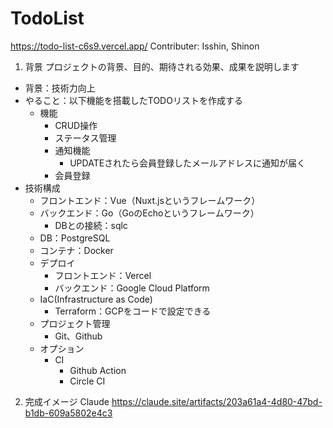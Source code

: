 # TodoList
https://todo-list-c6s9.vercel.app/
Contributer: Isshin, Shinon

1. 背景
プロジェクトの背景、目的、期待される効果、成果を説明します
- 背景：技術力向上
- やること：以下機能を搭載したTODOリストを作成する
  - 機能
    - CRUD操作
    - ステータス管理
    - 通知機能
      - UPDATEされたら会員登録したメールアドレスに通知が届く
    - 会員登録
- 技術構成
  - フロントエンド：Vue（Nuxt.jsというフレームワーク）
  - バックエンド：Go（GoのEchoというフレームワーク）
    - DBとの接続：sqlc
  - DB：PostgreSQL
  - コンテナ：Docker
  - デプロイ
    - フロントエンド：Vercel
    - バックエンド：Google Cloud Platform
  - IaC(Infrastructure as Code)
    - Terraform：GCPをコードで設定できる
  - プロジェクト管理
    - Git、Github
  - オプション
    - CI
      - Github Action
      - Circle CI

2. 完成イメージ
Claude
https://claude.site/artifacts/203a61a4-4d80-47bd-b1db-609a5802e4c3
